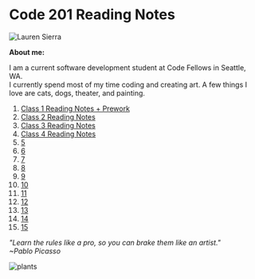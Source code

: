 
# Code 201 Reading Notes



![Lauren Sierra](https://avatars2.githubusercontent.com/u/74117206?s=460&u=f685b7abca1c151137dc890e729501537e06bb00&v=4)

__About me:__

 I am a current software development student at Code Fellows in Seattle, WA.   
 I currently spend most of my time coding and creating art. A few things I love are cats, dogs, theater, and painting. 


1. [Class 1 Reading Notes + Prework](class-01.md)
1. [ Class 2 Reading Notes](class-02.md)
1. [Class 3 Reading Notes](class-3.md)
1. [Class 4 Reading Notes](cLASS-4.md)
1. [5]()
1. [6]()
1. [7]()
1. [8]()
1. [9]()
1. [10]()
1. [11]()
1. [12]()
1. [13]()
1. [14]()
1. [15]()

_"Learn the rules like a pro, so you can brake them like an artist."_   
_~Pablo Picasso_

![plants](https://cdn.shopify.com/s/files/1/0207/8508/products/heart-eucalyptus_a0ba6254-286e-4f41-8cd1-31ce922bd06f_960x.jpg?v=1605679168)